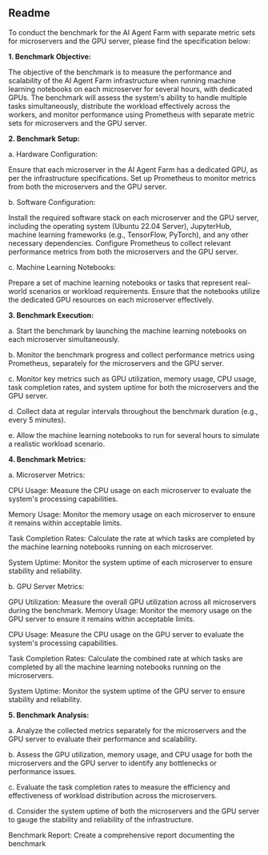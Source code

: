 ## Readme

To conduct the benchmark for the AI Agent Farm with separate metric sets for microservers and the GPU server, please find the specification below:

**1. Benchmark Objective:**

The objective of the benchmark is to measure the performance and scalability of the AI Agent Farm infrastructure when running machine learning notebooks on each microserver for several hours, with dedicated GPUs. The benchmark will assess the system's ability to handle multiple tasks simultaneously, distribute the workload effectively across the workers, and monitor performance using Prometheus with separate metric sets for microservers and the GPU server.

**2.  Benchmark Setup:**

a. Hardware Configuration:

Ensure that each microserver in the AI Agent Farm has a dedicated GPU, as per the infrastructure specifications.
Set up Prometheus to monitor metrics from both the microservers and the GPU server.

b. Software Configuration:

Install the required software stack on each microserver and the GPU server, including the operating system (Ubuntu 22.04 Server), JupyterHub, machine learning frameworks (e.g., TensorFlow, PyTorch), and any other necessary dependencies.
Configure Prometheus to collect relevant performance metrics from both the microservers and the GPU server.

c. Machine Learning Notebooks:

Prepare a set of machine learning notebooks or tasks that represent real-world scenarios or workload requirements.
Ensure that the notebooks utilize the dedicated GPU resources on each microserver effectively.


**3.  Benchmark Execution:**

a. Start the benchmark by launching the machine learning notebooks on each microserver simultaneously.

b. Monitor the benchmark progress and collect performance metrics using Prometheus, separately for the microservers and the GPU server.

c. Monitor key metrics such as GPU utilization, memory usage, CPU usage, task completion rates, and system uptime for both the microservers and the GPU server.

d. Collect data at regular intervals throughout the benchmark duration (e.g., every 5 minutes).

e. Allow the machine learning notebooks to run for several hours to simulate a realistic workload scenario.

**4.  Benchmark Metrics:**

a. Microserver Metrics:

CPU Usage: Measure the CPU usage on each microserver to evaluate the system's processing capabilities.

Memory Usage: Monitor the memory usage on each microserver to ensure it remains within acceptable limits.

Task Completion Rates: Calculate the rate at which tasks are completed by the machine learning notebooks running on each microserver.

System Uptime: Monitor the system uptime of each microserver to ensure stability and reliability.

b. GPU Server Metrics:

GPU Utilization: Measure the overall GPU utilization across all microservers during the benchmark.
Memory Usage: Monitor the memory usage on the GPU server to ensure it remains within acceptable limits.

CPU Usage: Measure the CPU usage on the GPU server to evaluate the system's processing capabilities.

Task Completion Rates: Calculate the combined rate at which tasks are completed by all the machine learning notebooks running on the microservers.

System Uptime: Monitor the system uptime of the GPU server to ensure stability and reliability.


**5. Benchmark Analysis:**


a. Analyze the collected metrics separately for the microservers and the GPU server to evaluate their performance and scalability.

b. Assess the GPU utilization, memory usage, and CPU usage for both the microservers and the GPU server to identify any bottlenecks or performance issues.

c. Evaluate the task completion rates to measure the efficiency and effectiveness of workload distribution across the microservers.

d. Consider the system uptime of both the microservers and the GPU server to gauge the stability and reliability of the infrastructure.

Benchmark Report:
Create a comprehensive report documenting the benchmark

